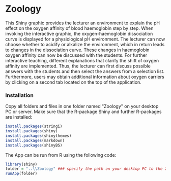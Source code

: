 # Zoology

This Shiny graphic provides the lecturer an environment to explain the pH effect on the oxygen affinity of blood haemoglobin step by step. When invoking the interactive graphic, the oxygen-haemoglobin dissociation curve is displayed for a physiological pH environment. The lecturer can now choose whether to acidify or alkalize the environment, which in return leads to changes in the dissociation curve. These changes in haemoglobin oxygen affinity can now be discussed with the students.
For further interactive teaching, different explanations that clarify the shift of oxygen affinity are implemented. Thus, the lecturer can first discuss possible answers with the students and then select the answers from a selection list. Furthermore, users may obtain additional information about oxygen carriers by clicking on a second tab located on the top of the application.

### Installation

Copy all folders and files in one folder named "Zoology" on your desktop PC or server.
Make sure that the R-package Shiny and further R-packages are installed:
```r
install.packages(stringi)
install.packages(shiny)
install.packages(shinythemes)
install.packages(markdown)
install.packages(shinyBS)
```

The App can be run from R using the following code:

```r
library(shiny)
folder = "..\\Zoology" ### specify the path on your desktop PC to the Zoology folder
runApp(folder)
```
